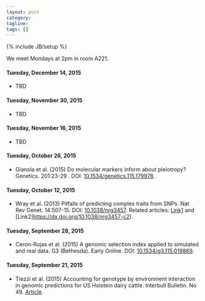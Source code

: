 ```yaml
---
layout: post
category:
tagline: 
tags: []
---
```

{% include JB/setup %}

We meet Mondays at 2pm in room A221. 

#### Tuesday, December 14, 2015
* TBD

#### Tuesday, November 30, 2015
* TBD

#### Tuesday, November 16, 2015
* TBD

#### Tuesday, October 26, 2015
* Gianola et al. (2015) Do molecular markers inform about pleiotropy? Genetics. 201:23-29 . DOI: [10.1534/genetics.115.179978](https://dx.doi.org/10.1534/genetics.115.179978).

#### Tuesday, October 12, 2015
* Wray et al. (2013) Pitfalls of predicting complex traits from SNPs. Nat Rev Genet. 14:507-15. DOI: [10.1038/nrg3457](https://dx.doi.org/10.1038/nrg3457). Related articles: [Link1](https://dx.doi.org/10.1038/nrg3457-c1) and [Link2]https://dx.doi.org/10.1038/nrg3457-c2).  

#### Tuesday, September 28, 2015
* Ceron-Rojas et al. (2015) A genomic selection index applied to simulated and real data. G3 (Bethesda). Early Online. DOI: [10.1534/g3.115.019869](http://www.ncbi.nlm.nih.gov/pubmed/26290571). 

#### Tuesday, September 21, 2015
* Tiezzi et al. (2015) Accounting for genotype by environment interaction in genomic predictions for US Holstein dairy cattle. Interbull Bulletin. No 49. [Article](https://journal.interbull.org/index.php/ib/article/view/1379).
